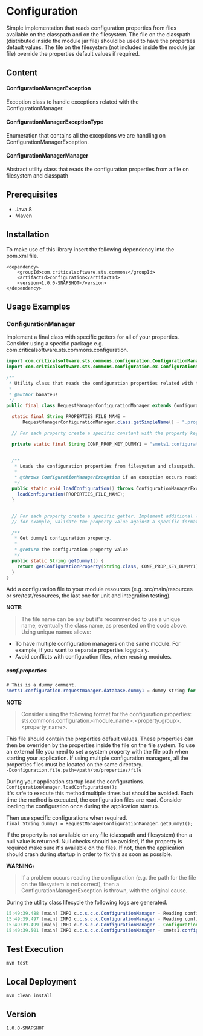 # Configuration
Simple implementation that reads configuration properties from files available on the classpath and on the filesystem. The file on the classpath (distributed inside the module jar file) should be used to have the properties default values. The file on the filesystem (not included inside the module jar file) override the properties default values if required.

## Content

#### ConfigurationManagerException
Exception class to handle exceptions related with the ConfigurationManager.
#### ConfigurationManagerExceptionType
Enumeration that contains all the exceptions we are handling on ConfigurationManagerException.
#### ConfigurationManagerManager
Abstract utility class that reads the configuration properties from a file on filesystem and classpath

## Prerequisites
- Java 8
- Maven

## Installation
To make use of this library insert the following dependency into the pom.xml file.

    <dependency>
        <groupId>com.criticalsoftware.sts.commons</groupId>
        <artifactId>configuration</artifactId>
        <version>1.0.0-SNAPSHOT</version>
    </dependency>

## Usage Examples
### ConfigurationManager
Implement a final class with specific getters for all of your properties. Consider using a specific package e.g. com.criticalsoftware.sts.commons.configuration.


```java
import com.criticalsoftware.sts.commons.configuration.ConfigurationManager;
import com.criticalsoftware.sts.commons.configuration.ex.ConfigurationManagerException;

/**
 * Utility class that reads the configuration properties related with the Request Manager.
 *
 * @author bamateus
 */
public final class RequestManagerConfigurationManager extends ConfigurationManager {

  static final String PROPERTIES_FILE_NAME =
      RequestManagerConfigurationManager.class.getSimpleName() + ".properties";

  // For each property create a specific constant with the property key.

  private static final String CONF_PROP_KEY_DUMMY1 = "smets1.configuration.requestmanager.dummy1";


  /**
   * Loads the configuration properties from filesystem and classpath.
   *
   * @throws ConfigurationManagerException if an exception occurs reading the properties
   */
  public static void loadConfiguration() throws ConfigurationManagerException {
    loadConfiguration(PROPERTIES_FILE_NAME);
  }


  // For each property create a specific getter. Implement additional logic you may need,
  // for example, validate the property value against a specific format or interval.

  /**
   * Get dummy1 configuration property.
   *
   * @return the configuration property value
   */
  public static String getDummy1() {
    return getConfigurationProperty(String.class, CONF_PROP_KEY_DUMMY1);
  }
}
```

Add a configuration file to your module resources (e.g. src/main/resources or src/test/resources, the last one for unit and integration testing).

**NOTE:**
> The file name can be any but it's recommended to use a unique name, eventually the class name, as presented on the code above. Using unique names allows:
 * To have multiple configuration managers on the same module. For example, if you want to separate properties loggicaly.
 * Avoid conflicts with configuration files, when reusing modules.

##### conf.properties
```java
# This is a dummy comment.
smets1.configuration.requestmanager.database.dummy1 = dummy string for request manager
```
**NOTE:**
>Consider using the following format for the configuration properties: sts.commons.configuration.<module_name>.<property_group>.<property_name>.


This file should contain the properties default values. These properties can then be overriden by the properties inside the file on the file system. To use an external file you need to set a system property with the file path when starting your application. If using multiple configuration managers, all the properties files must be located on the same directory.
<br />
 `-Dconfiguration.file.path=/path/to/properties/file`



During your application startup load the configurations.
<br />
 `ConfigurationManager.loadConfiguration();`
<br />
It's safe to execute this method multiple times but should be avoided. Each time the method is executed, the configuration files are read. Consider loading the configuration once during the application startup.



Then use specific configurations when required.
<br />
`final String dummy1 = RequestManagerConfigurationManager.getDummy1();`

If the property is not available on any file (classpath and filesystem) then a null value is returned. Null checks should be avoided, if the property is required make sure it's available on the files. If not, then the application should crash during startup in order to fix this as soon as possible.

**WARNING:**
> If a problem occurs reading the configuration (e.g. the path for the file on the filesystem is not correct), then a ConfigurationManagerException is thrown, with the original cause.


During the utility class lifecycle the following logs are generated.
```java
15:49:39.488 [main] INFO c.c.s.c.c.ConfigurationManager - Reading configuration from filesystem - /home/smets1/projectrepos/smets1/implementation/smets1/smets1-core/src/test/resources/conf-filesystem.properties
15:49:39.497 [main] INFO c.c.s.c.c.ConfigurationManager - Reading configuration from classpath - conf.properties
15:49:39.499 [main] INFO c.c.s.c.c.ConfigurationManager - Configuration loaded successfully:
15:49:39.501 [main] INFO c.c.s.c.c.ConfigurationManager - smets1.configuration.filesystem.dummy1 - dummy string for request manager
```





## Test Execution
    mvn test

## Local Deployment
    mvn clean install

## Version
    1.0.0-SNAPSHOT


